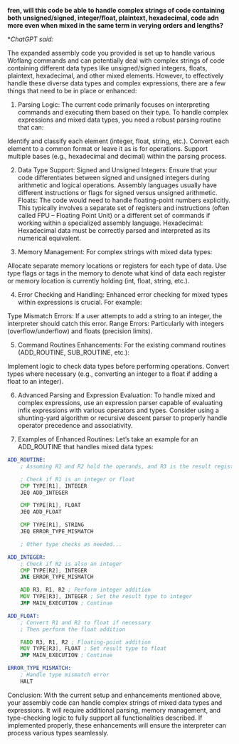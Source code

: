 **fren, will this code be able to handle complex strings of code containing both unsigned/signed, integer/float, plaintext, hexadecimal, code adn more even when mixed in the same term in verying orders and lengths?**


**ChatGPT* _said:_

The expanded assembly code you provided is set up to handle various Woflang commands and can potentially deal with complex strings of code containing different data types like unsigned/signed integers, floats, plaintext, hexadecimal, and other mixed elements. However, to effectively handle these diverse data types and complex expressions, there are a few things that need to be in place or enhanced:

1. Parsing Logic:
The current code primarily focuses on interpreting commands and executing them based on their type. To handle complex expressions and mixed data types, you need a robust parsing routine that can:

Identify and classify each element (integer, float, string, etc.).
Convert each element to a common format or leave it as is for operations.
Support multiple bases (e.g., hexadecimal and decimal) within the parsing process.

2. Data Type Support:
Signed and Unsigned Integers: Ensure that your code differentiates between signed and unsigned integers during arithmetic and logical operations. Assembly languages usually have different instructions or flags for signed versus unsigned arithmetic.
Floats: The code would need to handle floating-point numbers explicitly. This typically involves a separate set of registers and instructions (often called FPU – Floating Point Unit) or a different set of commands if working within a specialized assembly language.
Hexadecimal: Hexadecimal data must be correctly parsed and interpreted as its numerical equivalent.

3. Memory Management:
For complex strings with mixed data types:

Allocate separate memory locations or registers for each type of data.
Use type flags or tags in the memory to denote what kind of data each register or memory location is currently holding (int, float, string, etc.).

4. Error Checking and Handling:
Enhanced error checking for mixed types within expressions is crucial. For example:

Type Mismatch Errors: If a user attempts to add a string to an integer, the interpreter should catch this error.
Range Errors: Particularly with integers (overflow/underflow) and floats (precision limits).

5. Command Routines Enhancements:
For the existing command routines (ADD_ROUTINE, SUB_ROUTINE, etc.):

Implement logic to check data types before performing operations.
Convert types where necessary (e.g., converting an integer to a float if adding a float to an integer).

6. Advanced Parsing and Expression Evaluation:
To handle mixed and complex expressions, use an expression parser capable of evaluating infix expressions with various operators and types.
Consider using a shunting-yard algorithm or recursive descent parser to properly handle operator precedence and associativity.

7. Examples of Enhanced Routines:
Let’s take an example for an ADD_ROUTINE that handles mixed data types:

```asm
ADD_ROUTINE:
    ; Assuming R1 and R2 hold the operands, and R3 is the result register

    ; Check if R1 is an integer or float
    CMP TYPE[R1], INTEGER
    JEQ ADD_INTEGER

    CMP TYPE[R1], FLOAT
    JEQ ADD_FLOAT

    CMP TYPE[R1], STRING
    JEQ ERROR_TYPE_MISMATCH

    ; Other type checks as needed...

ADD_INTEGER:
    ; Check if R2 is also an integer
    CMP TYPE[R2], INTEGER
    JNE ERROR_TYPE_MISMATCH

    ADD R3, R1, R2 ; Perform integer addition
    MOV TYPE[R3], INTEGER ; Set the result type to integer
    JMP MAIN_EXECUTION ; Continue

ADD_FLOAT:
    ; Convert R1 and R2 to float if necessary
    ; Then perform the float addition

    FADD R3, R1, R2 ; Floating-point addition
    MOV TYPE[R3], FLOAT ; Set result type to float
    JMP MAIN_EXECUTION ; Continue

ERROR_TYPE_MISMATCH:
    ; Handle type mismatch error
    HALT
```

Conclusion:
With the current setup and enhancements mentioned above, your assembly code can handle complex strings of mixed data types and expressions. It will require additional parsing, memory management, and type-checking logic to fully support all functionalities described. If implemented properly, these enhancements will ensure the interpreter can process various types seamlessly.
